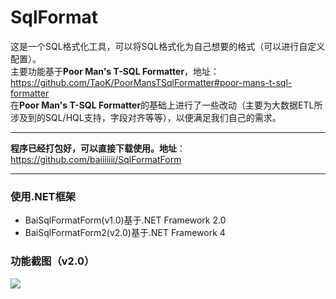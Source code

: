 # SqlFormat
这是一个SQL格式化工具，可以将SQL格式化为自己想要的格式（可以进行自定义配置）。  
主要功能基于**Poor Man's T-SQL Formatter**，地址：https://github.com/TaoK/PoorMansTSqlFormatter#poor-mans-t-sql-formatter  
在**Poor Man's T-SQL Formatter**的基础上进行了一些改动（主要为大数据ETL所涉及到的SQL/HQL支持，字段对齐等等），以便满足我们自己的需求。

***
**程序已经打包好，可以直接下载使用。地址**：https://github.com/baiiiiiii/SqlFormatForm
***

### 使用.NET框架
- BaiSqlFormatForm(v1.0)基于.NET Framework 2.0
- BaiSqlFormatForm2(v2.0)基于.NET Framework 4

### 功能截图（v2.0）
![](https://i.imgur.com/yv5UVXa.jpg)

